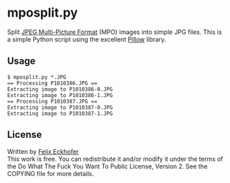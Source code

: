 # mposplit.py

Split [JPEG Multi-Picture Format](https://en.wikipedia.org/wiki/JPEG#JPEG_Multi-Picture_Format) (MPO) images into simple JPG files. This is a simple Python script using the excellent [Pillow](http://python-pillow.org/) library.

## Usage

```
$ mposplit.py *.JPG
== Processing P1010386.JPG ==
Extracting image to P1010386-0.JPG
Extracting image to P1010386-1.JPG
== Processing P1010387.JPG ==
Extracting image to P1010387-0.JPG
Extracting image to P1010387-1.JPG
```

## License

Written by [Felix Eckhofer](https://eckhofer.com)  
This work is free. You can redistribute it and/or modify it under the terms of the Do What The Fuck You Want To Public License, Version 2. See the COPYING file for more details.
